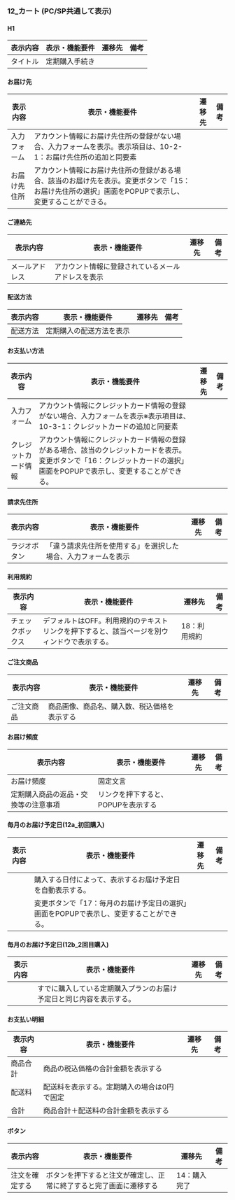 ### 12_カート (PC/SP共通して表示)
#### H1
|表示内容|表示・機能要件|遷移先|備考|
|---|---|---|---|
|タイトル|定期購入手続き|||

#### お届け先
|表示内容|表示・機能要件|遷移先|備考|
|---|---|---|---|
|入力フォーム|アカウント情報にお届け先住所の登録がない場合、入力フォームを表示。表示項目は、10-2-1：お届け先住所の追加と同要素|||		
|お届け先住所|アカウント情報にお届け先住所の登録がある場合、該当のお届け先を表示。変更ボタンで「15：お届け先住所の選択」画面をPOPUPで表示し、変更することができる。|||

#### ご連絡先
|表示内容|表示・機能要件|遷移先|備考|
|---|---|---|---|
|メールアドレス|アカウント情報に登録されているメールアドレスを表示|||

#### 配送方法
|表示内容|表示・機能要件|遷移先|備考|
|---|---|---|---|
|配送方法|定期購入の配送方法を表示|||

#### お支払い方法
|表示内容|表示・機能要件|遷移先|備考|
|---|---|---|---|
|入力フォーム|アカウント情報にクレジットカード情報の登録がない場合、入力フォームを表示※表示項目は、10-3-1：クレジットカードの追加と同要素|||
|クレジットカード情報|アカウント情報にクレジットカード情報の登録がある場合、該当のクレジットカードを表示。変更ボタンで「16：クレジットカードの選択」画面をPOPUPで表示し、変更することができる。|||

#### 請求先住所
|表示内容|表示・機能要件|遷移先|備考|
|---|---|---|---|
|ラジオボタン|「違う請求先住所を使用する」を選択した場合、入力フォームを表示|||

#### 利用規約
|表示内容|表示・機能要件|遷移先|備考|
|---|---|---|---|
|チェックボックス|デフォルトはOFF。利用規約のテキストリンクを押下すると、該当ページを別ウィンドウで表示する。|18：利用規約|||

#### ご注文商品
|表示内容|表示・機能要件|遷移先|備考|
|---|---|---|---|
|ご注文商品|商品画像、商品名、購入数、税込価格を表示する|||

#### お届け頻度
|表示内容|表示・機能要件|遷移先|備考|
|---|---|---|---|
|お届け頻度|固定文言|||
|定期購入商品の返品・交換等の注意事項|リンクを押下すると、POPUPを表示する|||

#### 毎月のお届け予定日(12a_初回購入)
|表示内容|表示・機能要件|遷移先|備考|
|---|---|---|---|
||購入する日付によって、表示するお届け予定日を自動表示する。|||
||変更ボタンで「17：毎月のお届け予定日の選択」画面をPOPUPで表示し、変更することができる。|||

#### 毎月のお届け予定日(12b_2回目購入)
|表示内容|表示・機能要件|遷移先|備考|
|---|---|---|---|
||すでに購入している定期購入プランのお届け予定日と同じ内容を表示する。|||

#### お支払い明細
|表示内容|表示・機能要件|遷移先|備考|
|---|---|---|---|
|商品合計|商品の税込価格の合計金額を表示する|||
|配送料|配送料を表示する。定期購入の場合は0円で固定|||
|合計|商品合計＋配送料の合計金額を表示する|||

#### ボタン
|表示内容|表示・機能要件|遷移先|備考|
|---|---|---|---|
|注文を確定する|ボタンを押下すると注文が確定し、正常に終了すると完了画面に遷移する|14：購入完了|||